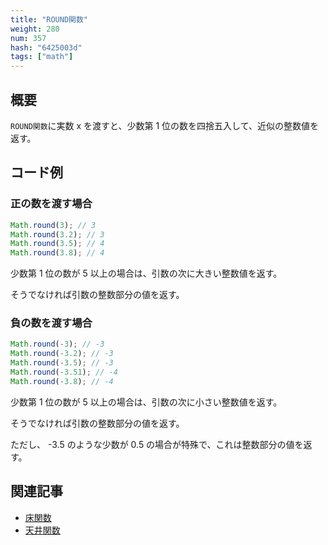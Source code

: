 ```yaml
---
title: "ROUND関数"
weight: 280
num: 357
hash: "6425003d"
tags: ["math"]
---
```


## 概要

`ROUND関数`に実数 x を渡すと、少数第 1 位の数を四捨五入して、近似の整数値を返す。

## コード例

### 正の数を渡す場合

```typescript
Math.round(3); // 3
Math.round(3.2); // 3
Math.round(3.5); // 4
Math.round(3.8); // 4
```

少数第 1 位の数が 5 以上の場合は、引数の次に大きい整数値を返す。

そうでなければ引数の整数部分の値を返す。

### 負の数を渡す場合

```typescript
Math.round(-3); // -3
Math.round(-3.2); // -3
Math.round(-3.5); // -3
Math.round(-3.51); // -4
Math.round(-3.8); // -4
```

少数第 1 位の数が 5 以上の場合は、引数の次に小さい整数値を返す。

そうでなければ引数の整数部分の値を返す。

ただし、 -3.5 のような少数が 0.5 の場合が特殊で、これは整数部分の値を返す。

## 関連記事

- [床関数](/0fd2eac9)
- [天井関数](/286b997e)

